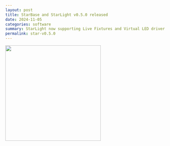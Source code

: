 ```yaml
---
layout: post
title: StarBase and StarLight v0.5.0 released
date: 2024-11-05
categories: software
summary: StarLight now supporting Live Fixtures and Virtual LED driver <br><img width="100" src="https://github.com/user-attachments/assets/c81d2f56-00d1-4424-a716-8e3c30e76636">
permalink: star-v0.5.0
---
```


<style>
    p img {
        text-align: center;
        padding: 0;
    }
</style>

<img width="300" src="https://github.com/user-attachments/assets/c81d2f56-00d1-4424-a716-8e3c30e76636">

